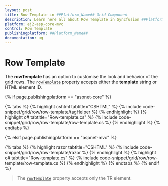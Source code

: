 ```yaml
---
layout: post
title: Row Template in ##Platform_Name## Grid Component
description: Learn here all about Row Template in Syncfusion ##Platform_Name## Grid component of Syncfusion Essential JS 2 and more.
platform: ej2-asp-core-mvc
control: Row Template
publishingplatform: ##Platform_Name##
documentation: ug
---
```


# Row Template

The **rowTemplate** has an option to customise the look and behavior of the grid rows. The [`rowTemplate`](https://help.syncfusion.com/cr/aspnetcore-js2/Syncfusion.EJ2.Grids.Grid.html#Syncfusion_EJ2_Grids_Grid_RowTemplate) property accepts either the **template** string or HTML element ID.

{% if page.publishingplatform == "aspnet-core" %}

{% tabs %}
{% highlight cshtml tabtitle="CSHTML" %}
{% include code-snippet/grid/row/row-template/tagHelper %}
{% endhighlight %}
{% highlight c# tabtitle="Row-template.cs" %}
{% include code-snippet/grid/row/row-template/row-template.cs %}
{% endhighlight %}
{% endtabs %}

{% elsif page.publishingplatform == "aspnet-mvc" %}

{% tabs %}
{% highlight razor tabtitle="CSHTML" %}
{% include code-snippet/grid/row/row-template/razor %}
{% endhighlight %}
{% highlight c# tabtitle="Row-template.cs" %}
{% include code-snippet/grid/row/row-template/row-template.cs %}
{% endhighlight %}
{% endtabs %}
{% endif %}



>The [`rowTemplate`](https://help.syncfusion.com/cr/aspnetcore-js2/Syncfusion.EJ2.Grids.Grid.html#Syncfusion_EJ2_Grids_Grid_RowTemplate) property accepts only the TR element.